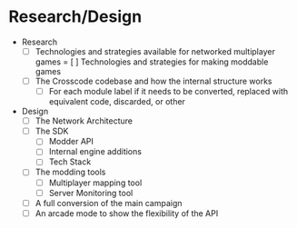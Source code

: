# Research/Design
- Research
    - [ ] Technologies and strategies available for networked multiplayer games
    = [ ] Technologies and strategies for making moddable games
    - [ ] The Crosscode codebase and how the internal structure works
        - [ ] For each module label if it needs to be converted, replaced with equivalent code, discarded, or other
- Design
    - [ ] The Network Architecture
    - [ ] The SDK
        - [ ] Modder API
        - [ ] Internal engine additions
        - [ ] Tech Stack
    - [ ] The modding tools
        - [ ] Multiplayer mapping tool
        - [ ] Server Monitoring tool
    - [ ] A full conversion of the main campaign
    - [ ] An arcade mode to show the flexibility of the API
